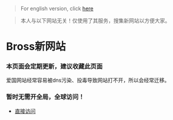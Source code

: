 > For english version, click [here](./bro_ss_new_site.md)

> 本人与以下网站无关！仅使用了其服务，搜集新网站以方便大家。
# Bross新网站

### 本页面会定期更新，建议收藏此页面
爱国网站经常容易被dns污染、投毒导致网站打不开，所以会经常迁移。
 
### 暂时无需开全局，全球访问！
- [直接访问](https://brossr.com/base/login)


